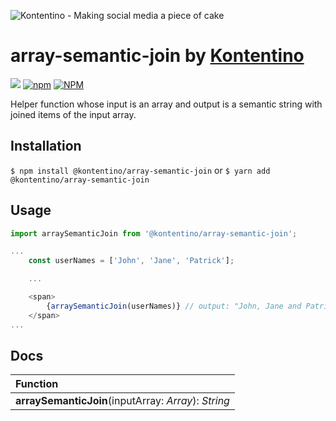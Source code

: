 ![Kontentino - Making social media a piece of cake](https://static.kontentino.com/img/logo/logo.svg)
# array-semantic-join by [Kontentino](https://www.kontentino.com/)

[![](https://github.com/kontentino/array-semantic-join/workflows/Test/badge.svg)](https://github.com/kontentino/array-semantic-join/actions)
[![npm](https://img.shields.io/npm/v/@kontentino/array-semantic-join?style=plastic)](https://www.npmjs.com/package/@kontentino/array-semantic-join)
[![NPM](https://img.shields.io/npm/l/@kontentino/array-semantic-join)](https://github.com/kontentino/array-semantic-join/blob/master/LICENSE)

Helper function whose input is an array and output is a semantic string with joined items of the input array.

## Installation
`$ npm install @kontentino/array-semantic-join`
or
`$ yarn add @kontentino/array-semantic-join`

## Usage
```javascript
import arraySemanticJoin from '@kontentino/array-semantic-join';

...
    const userNames = ['John', 'Jane', 'Patrick'];

    ...

    <span>
        {arraySemanticJoin(userNames)} // output: "John, Jane and Patrick"
    </span>
...
```

## Docs
| Function | 
|:-------------|
| **arraySemanticJoin**(inputArray: *Array*): *String* |
